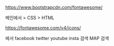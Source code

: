 https://www.bootstrapcdn.com/fontawesome/

메인에서 > CSS > HTML

<link rel="stylesheet" href="https://stackpath.bootstrapcdn.com/font-awesome/4.7.0/css/font-awesome.min.css">



https://fontawesome.com/v4/icons/

에서 facebook twitter youtube insta 검색
MAP 검색